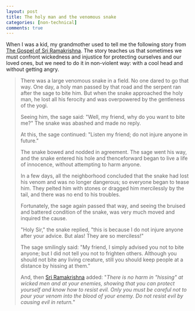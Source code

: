 ```yaml
---
layout: post
title: The holy man and the venomous snake
categories: [non-technical]
comments: true
---
```


When I was a kid, my grandmother used to tell me the following story from [The Gospel of Sri Ramakrishna](https://en.wikipedia.org/wiki/The_Gospel_of_Sri_Ramakrishna). The story teaches us that sometimes we must confront wickedness and injustice for protecting ourselves and our loved ones, but we need to do it in non-violent way: with a cool head and without getting angry. <!-- more -->

>There was a large venomous snake in a field. No one dared to go that way. One day, a holy man passed by that road and the serpent ran after the sage to bite him. But when the snake approached the holy man, he lost all his ferocity and was overpowered by the gentleness of the yogi. 
>
>Seeing him, the sage said: "Well, my friend, why do you want to bite me?" The snake was abashed and made no reply. 
>
>At this, the sage continued: "Listen my friend; do not injure anyone in future." 
>
>The snake bowed and nodded in agreement. The sage went his way, and the snake entered his hole and thenceforward began to live a life of innocence, without attempting to harm anyone.
>
>In a few days, all the neighborhood concluded that the snake had lost his venom and was no longer dangerous; so everyone began to tease him. They pelted him with stones or dragged him mercilessly by the tail, and there was no end to his troubles. 
>
>Fortunately, the sage again passed that way, and seeing the bruised and battered condition of the snake, was very much moved and inquired the cause. 
>
>"Holy Sir," the snake replied, "this is because I do not injure anyone after your advice. But alas! They are so merciless!" 
>
>The sage smilingly said: "My friend, I simply advised you not to bite anyone; but I did not tell you not to frighten others. Although you should not bite any living creature, still you should keep people at a distance by hissing at them." 
>
>And, then [Sri Ramakrishna](https://en.wikipedia.org/wiki/Ramakrishna) added: "*There is no harm in "hissing" at wicked men and at your enemies, showing that you can protect yourself and know how to resist evil. Only you must be careful not to pour your venom into the blood of your enemy. Do not resist evil by causing evil in return.*"







